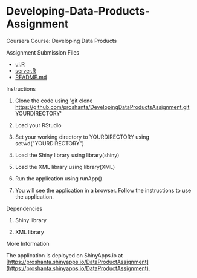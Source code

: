 Developing-Data-Products-Assignment
===================================

Coursera Course: Developing Data Products

Assignment Submission Files
- [ui.R](https://github.com/proshanta/DevelopingDataProductsAssignment/ui.R)
- [server.R](https://github.com/proshanta/DevelopingDataProductsAssignment/server.R)
- [README.md](https://github.com/proshanta/DevelopingDataProductsAssignment/README.md)

Instructions

1. Clone the code using 'git clone https://github.com/proshanta/DevelopingDataProductsAssignment.git YOURDIRECTORY'

2. Load your RStudio

3. Set your working directory to YOURDIRECTORY using setwd("YOURDIRECTORY")

4. Load the Shiny library using library(shiny)

5. Load the XML library using library(XML)

6. Run the application using runApp()

7. You will see the application in a browser. Follow the instructions to use the application.

Dependencies

1. Shiny library

2. XML library 

More Information

The application is deployed on ShinyApps.io at [https://proshanta.shinyapps.io/DataProductAssignment](https://proshanta.shinyapps.io/DataProductAssignment).
